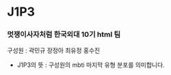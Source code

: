# J1P3

### 멋쟁이사자처럼 한국외대 10기 html 팀

구성원 : 곽민규 장정아 최유정 홍수진

* J1P3의 뜻 : 구성원의 mbti 마지막 유형 분포를 의미합니다.
